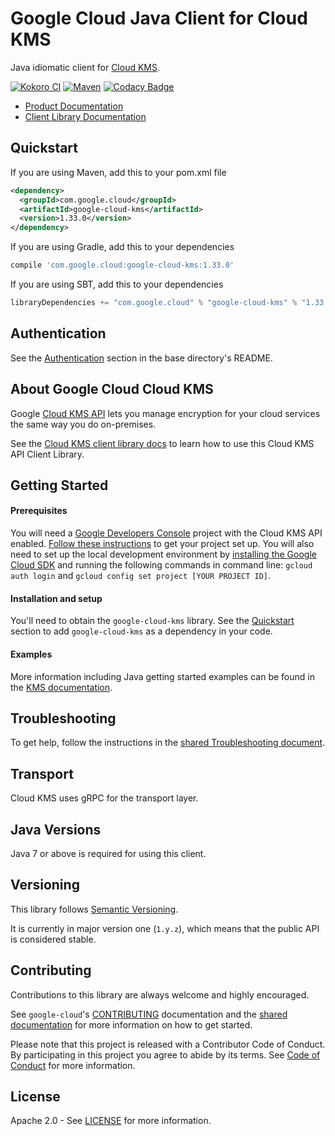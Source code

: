 Google Cloud Java Client for Cloud KMS
======================================

Java idiomatic client for [Cloud KMS][cloud-kms].

[![Kokoro CI](http://storage.googleapis.com/cloud-devrel-public/java/badges/google-cloud-java/master.svg)](http://storage.googleapis.com/cloud-devrel-public/java/badges/google-cloud-java/master.html)
[![Maven](https://img.shields.io/maven-central/v/com.google.cloud/google-cloud-kms.svg)](https://img.shields.io/maven-central/v/com.google.cloud/google-cloud-kms.svg)
[![Codacy Badge](https://api.codacy.com/project/badge/grade/9da006ad7c3a4fe1abd142e77c003917)](https://www.codacy.com/app/mziccard/google-cloud-java)

- [Product Documentation][kms-product-docs]
- [Client Library Documentation][kms-client-lib-docs]

Quickstart
----------

[//]: # ({x-version-update-start:google-cloud-kms:released})
If you are using Maven, add this to your pom.xml file
```xml
<dependency>
  <groupId>com.google.cloud</groupId>
  <artifactId>google-cloud-kms</artifactId>
  <version>1.33.0</version>
</dependency>
```
If you are using Gradle, add this to your dependencies
```Groovy
compile 'com.google.cloud:google-cloud-kms:1.33.0'
```
If you are using SBT, add this to your dependencies
```Scala
libraryDependencies += "com.google.cloud" % "google-cloud-kms" % "1.33.0"
```
[//]: # ({x-version-update-end})

Authentication
--------------

See the [Authentication](https://github.com/googleapis/google-cloud-java#authentication) section in the base directory's README.

About Google Cloud Cloud KMS
----------------------------

Google [Cloud KMS API][cloud-kms] lets you manage encryption for your cloud services the same way you do on-premises.

See the [Cloud KMS client library docs][kms-client-lib-docs] to learn how to use this Cloud KMS API Client Library.

Getting Started
---------------
#### Prerequisites
You will need a [Google Developers Console](https://console.developers.google.com/) project with the Cloud KMS API enabled. [Follow these instructions](https://cloud.google.com/resource-manager/docs/creating-managing-projects) to get your project set up. You will also need to set up the local development environment by [installing the Google Cloud SDK](https://cloud.google.com/sdk/) and running the following commands in command line: `gcloud auth login` and `gcloud config set project [YOUR PROJECT ID]`.

#### Installation and setup
You'll need to obtain the `google-cloud-kms` library.  See the [Quickstart](#quickstart) section to add `google-cloud-kms` as a dependency in your code.

#### Examples
More information including Java getting started examples can be found in the [KMS documentation](https://cloud.google.com/kms/docs/reference/libraries).

Troubleshooting
---------------

To get help, follow the instructions in the [shared Troubleshooting document](https://github.com/googleapis/google-cloud-common/blob/master/troubleshooting/readme.md#troubleshooting).

Transport
---------
Cloud KMS uses gRPC for the transport layer.

Java Versions
-------------

Java 7 or above is required for using this client.

Versioning
----------

This library follows [Semantic Versioning](http://semver.org/).

It is currently in major version one (``1.y.z``), which means that the public API is considered stable.

Contributing
------------

Contributions to this library are always welcome and highly encouraged.

See `google-cloud`'s [CONTRIBUTING] documentation and the [shared documentation](https://github.com/googleapis/google-cloud-common/blob/master/contributing/readme.md#how-to-contribute-to-gcloud) for more information on how to get started.

Please note that this project is released with a Contributor Code of Conduct. By participating in this project you agree to abide by its terms. See [Code of Conduct][code-of-conduct] for more information.

License
-------

Apache 2.0 - See [LICENSE] for more information.


[CONTRIBUTING]:https://github.com/googleapis/google-cloud-java/blob/master/CONTRIBUTING.md
[code-of-conduct]:https://github.com/googleapis/google-cloud-java/blob/master/CODE_OF_CONDUCT.md#contributor-code-of-conduct
[LICENSE]: https://github.com/googleapis/google-cloud-java/blob/master/LICENSE
[cloud-platform]: https://cloud.google.com/
[cloud-kms]: https://cloud.google.com/kms
[kms-product-docs]: https://cloud.google.com/kms/docs
[kms-client-lib-docs]: https://googleapis.dev/java/google-cloud-clients/latest/index.html?com/google/cloud/kms/v1/package-summary.html
